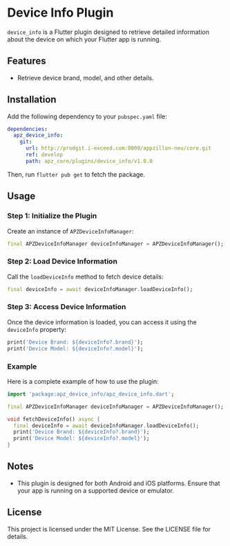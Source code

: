 # Device Info Plugin

`device_info` is a Flutter plugin designed to retrieve detailed information about the device on which your Flutter app is running.

## Features

- Retrieve device brand, model, and other details.

## Installation

Add the following dependency to your `pubspec.yaml` file:

```yaml
dependencies:
  apz_device_info:
    git:
      url: http://prodgit.i-exceed.com:8009/appzillon-neu/core.git
      ref: develop
      path: apz_core/plugins/device_info/v1.0.0
```

Then, run `flutter pub get` to fetch the package.

## Usage

### Step 1: Initialize the Plugin

Create an instance of `APZDeviceInfoManager`:

```dart
final APZDeviceInfoManager deviceInfoManager = APZDeviceInfoManager();
```

### Step 2: Load Device Information

Call the `loadDeviceInfo` method to fetch device details:

```dart
final deviceInfo = await deviceInfoManager.loadDeviceInfo();
```

### Step 3: Access Device Information

Once the device information is loaded, you can access it using the `deviceInfo` property:

```dart
print('Device Brand: ${deviceInfo?.brand}');
print('Device Model: ${deviceInfo?.model}');
```

### Example

Here is a complete example of how to use the plugin:

```dart
import 'package:apz_device_info/apz_device_info.dart';

final APZDeviceInfoManager deviceInfoManager = APZDeviceInfoManager();

void fetchDeviceInfo() async {
  final deviceInfo = await deviceInfoManager.loadDeviceInfo();
  print('Device Brand: ${deviceInfo?.brand}');
  print('Device Model: ${deviceInfo?.model}');
}
```

## Notes

- This plugin is designed for both Android and iOS platforms. Ensure that your app is running on a supported device or emulator.

## License

This project is licensed under the MIT License. See the LICENSE file for details.